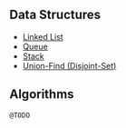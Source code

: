 ## Data Structures
+ [Linked List](data_structures/linked_list/)
+ [Queue](data_structures/queue/)
+ [Stack](data_structures/stack/)
+ [Union-Find (Disjoint-Set)](data_structures/union_find/)

## Algorithms
`@TODO`
